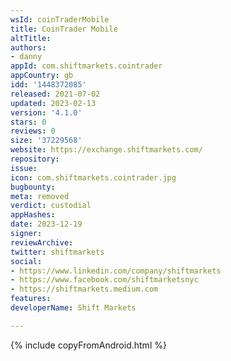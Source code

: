 ```yaml
---
wsId: coinTraderMobile
title: CoinTrader Mobile
altTitle: 
authors:
- danny
appId: com.shiftmarkets.cointrader
appCountry: gb
idd: '1448372085'
released: 2021-07-02
updated: 2023-02-13
version: '4.1.0'
stars: 0
reviews: 0
size: '37229568'
website: https://exchange.shiftmarkets.com/
repository: 
issue: 
icon: com.shiftmarkets.cointrader.jpg
bugbounty: 
meta: removed
verdict: custodial
appHashes: 
date: 2023-12-19
signer: 
reviewArchive: 
twitter: shiftmarkets
social:
- https://www.linkedin.com/company/shiftmarkets
- https://www.facebook.com/shiftmarketsnyc
- https://shiftmarkets.medium.com
features: 
developerName: Shift Markets

---
```


{% include copyFromAndroid.html %}